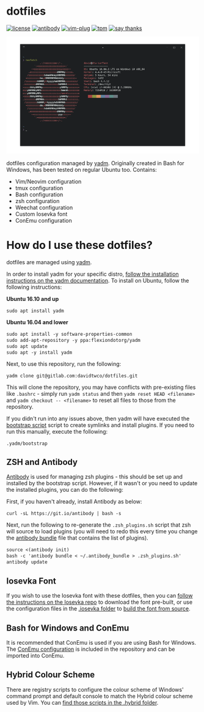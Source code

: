 # dotfiles
[![license][license-badge]][license]
[![antibody][ab-badge]][ab]
[![vim-plug][vp-badge]][vp]
[![tpm][tpm-badge]][tpm]
[![say thanks][st-badge]][st]

<p align="center">
  <img alt="Screenshot" src=".yadm/screenshot.png" />
</p>

dotfiles configuration managed by [yadm](https://thelocehiliosan.github.io/yadm/). Originally created in Bash for Windows, has been tested on regular Ubuntu too. Contains:

- Vim/Neovim configuration
- tmux configuration
- Bash configuration
- zsh configuration
- Weechat configuration
- Custom Iosevka font
- ConEmu configuration

[license]: https://github.com/davidtwco/dotfiles
[license-badge]: https://img.shields.io/github/license/davidtwco/dotfiles.svg?style=flat-square
[ab]: https://github.com/getantibody/antibody
[ab-badge]: https://img.shields.io/badge/powered%20by-antibody-blue.svg?style=flat-square
[vp]: https://github.com/junegunn/vim-plug
[vp-badge]: https://img.shields.io/badge/powered%20by-vim--plug-blue.svg?style=flat-square
[tpm]: https://github.com/tmux-plugins/tpm
[tpm-badge]: https://img.shields.io/badge/powered%20by-tpm-blue.svg?style=flat-square
[st]: https://saythanks.io/to/davidtwco
[st-badge]: https://img.shields.io/badge/Say%20Thanks-!-1EAEDB.svg?style=flat-square

# How do I use these dotfiles?
dotfiles are managed using [yadm](https://thelocehiliosan.github.io/yadm).

In order to install yadm for your specific distro, [follow the installation instructions on the yadm documentation](https://thelocehiliosan.github.io/yadm/docs/install). To install on Ubuntu, follow the following instructions:

**Ubuntu 16.10 and up**
```
sudo apt install yadm
```

**Ubuntu 16.04 and lower**
```
sudo apt install -y software-properties-common
sudo add-apt-repository -y ppa:flexiondotorg/yadm
sudo apt update
sudo apt -y install yadm
```

Next, to use this repository, run the following:

```
yadm clone git@gitlab.com:davidtwco/dotfiles.git
```

This will clone the repository, you may have conflicts with pre-existing files like `.bashrc` - simply run `yadm status` and then `yadm reset HEAD <filename>` and `yadm checkout -- <filename>` to reset all files to those from the repository.

If you didn't run into any issues above, then yadm will have executed the [bootstrap script](.yadm/bootstrap) script to create symlinks and install plugins. If you need to run this manually, execute the following:

```
.yadm/bootstrap
```

## ZSH and Antibody
[Antibody](https://github.com/getantibody/antibody) is used for managing zsh plugins - this should be set up and installed by the bootstrap script. However, if it wasn't or you need to update the installed plugins, you can do the following:

First, if you haven't already, install Antibody as below:

```
curl -sL https://git.io/antibody | bash -s
```

Next, run the following to re-generate the `.zsh_plugins.sh` script that zsh will source to load plugins (you will need to redo this every time you change the [antibody bundle](.antibody_bundle) file that contains the list of plugins).

```
source <(antibody init)
bash -c 'antibody bundle < ~/.antibody_bundle > .zsh_plugins.sh'
antibody update
```

## Iosevka Font
If you wish to use the Iosevka font with these dotfiles, then you can [follow the instructions on the Iosevka repo](https://github.com/be5invis/Iosevka#installation) to download the font pre-built, or use the configuration files in the [.iosevka folder](.iosevka) to [build the font from source](https://github.com/be5invis/Iosevka#build-your-own-style).

## Bash for Windows and ConEmu
It is recommended that ConEmu is used if you are using Bash for Windows. The [ConEmu configuration](.ConEmu.xml) is included in the repository and can be imported into ConEmu.

## Hybrid Colour Scheme
There are registry scripts to configure the colour scheme of Windows' command prompt and default console to match the Hybrid colour scheme used by Vim. You can [find those scripts in the .hybrid folder](.hybrid).

